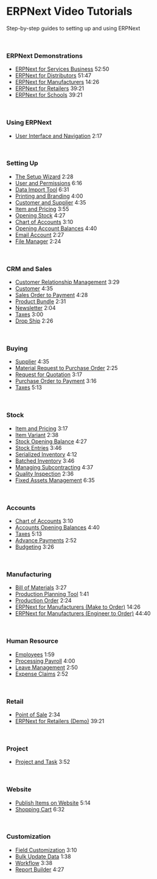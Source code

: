 <!-- add-breadcrumbs -->
<!-- no-sidebar -->
<!-- no-breadcrumbs -->
<!-- title: Learn ERPNext -->
<div style="max-width: 700px; margin: auto;">
    <div class="row hero" style="padding-top: 50px; border-bottom: 0px;">
        <div class="col-sm-12 hero-content">
            <h1>ERPNext Video Tutorials</h1>
            <p>Step-by-step guides to setting up and using ERPNext</p>
        </div>
    </div>
    <br>
    <h3>ERPNext Demonstrations</h3>
    <ul class="list-unstyled video-list">
        <li><a href="/docs/user/videos/learn/services.html">
              ERPNext for Services Business</a>
            <span class="text-muted pull-right">52:50</span>
        </li>
        <li><a href="/docs/user/videos/learn/distributors.html">
              ERPNext for Distributors</a>
            <span class="text-muted pull-right">51:47</span>
        </li>
        <li><a href="/docs/user/videos/learn/manufacturing-make-to-order.html">
              ERPNext for Manufacturers</a>
            <span class="text-muted pull-right">14:26</span>
        </li>
        <li><a href="/docs/user/videos/learn/retailers.html">
              ERPNext for Retailers</a>
            <span class="text-muted pull-right">39:21</span>
        </li>
        <li><a href="/docs/user/videos/learn/schools.html">
              ERPNext for Schools</a>
            <span class="text-muted pull-right">39:21</span>
        </li>
    </ul>
    <br>
    <h3>Using ERPNext</h3>
    <ul class="list-unstyled video-list">
        <li><a href="/docs/user/videos/learn/navigation.html">
              User Interface and Navigation</a>
            <span class="text-muted pull-right">2:17</span>
        </li>
    </ul>
    <br>
    <h3>Setting Up</h3>
    <ul class="list-unstyled video-list">
        <li><a href="/docs/user/videos/learn/setup-wizard.html">
            The Setup Wizard</a>
            <span class="text-muted pull-right">2:28</span>
        </li>
        <li><a href="/docs/user/videos/learn/user-and-permission.html">
            User and Permissions</a>
            <span class="text-muted pull-right">6:16</span>
        </li>
        <li><a href="/docs/user/videos/learn/data-import-tool.html">
            Data Import Tool</a>
            <span class="text-muted pull-right">6:31</span>
    	</li>
        <li><a href="/docs/user/videos/learn/printing-and-branding.html">
            Printing and Branding</a>
            <span class="text-muted pull-right">4:00</span>
        </li>
        <li><a href="/docs/user/videos/learn/customer-and-supplier.html">
            Customer and Supplier</a>
            <span class="text-muted pull-right">4:35</span>
        </li>
        <li><a href="/docs/user/videos/learn/item.html">
            Item and Pricing</a>
            <span class="text-muted pull-right">3:55</span>
        </li>
        <li><a href="/docs/user/videos/learn/opening-stock.html">
            Opening Stock</a>
            <span class="text-muted pull-right">4:27</span>
        </li>
        <li><a href="/docs/user/videos/learn/chart-of-accounts.html">
            Chart of Accounts</a>
            <span class="text-muted pull-right">3:10</span>
        </li>
        <li><a href="/docs/user/videos/learn/opening-account-balances.html">
            Opening Account Balances</a>
            <span class="text-muted pull-right">4:40</span>
        </li>
        <li><a href="/docs/user/videos/learn/email-account.html">
            Email Account</a>
            <span class="text-muted pull-right">2:27</span>
        </li>
        <li><a href="/docs/user/videos/learn/file-manager.html">
            File Manager</a>
            <span class="text-muted pull-right">2:24</span>
        </li>
    </ul>
    <br>
    <h3>CRM and Sales</h3>
    <ul class="list-unstyled video-list">
        <li><a href="/docs/user/videos/learn/lead-to-quotation.html">
            Customer Relationship Management</a>
            <span class="text-muted pull-right">3:29</span>
        </li>
        <li><a href="/docs/user/videos/learn/customer-and-supplier.html">
            Customer</a>
            <span class="text-muted pull-right">4:35</span>
        </li>
        <li><a href="/docs/user/videos/learn/sales-cycle.html">
            Sales Order to Payment</a>
              <span class="text-muted pull-right">4:28</span>
        </li>
        <li><a href="/docs/user/videos/learn/product-bundle.html">
            Product Bundle</a>
            <span class="text-muted pull-right">2:31</span>
        </li>
        <li><a href="/docs/user/videos/learn/newsletter.html">
            Newsletter</a>
            <span class="text-muted pull-right">2:04</span>
        </li>
        <li><a href="/docs/user/videos/learn/taxes.html">
            Taxes</a>
            <span class="text-muted pull-right">3:00</span>
        </li>
        <li><a href="/docs/user/videos/learn/drop-ship.html">
			Drop Ship</a>
            <span class="text-muted pull-right">2:26</span>
        </li>
    </ul>
    <br>
    <h3>Buying</h3>
    <ul class="list-unstyled video-list">
        <li><a href="/docs/user/videos/learn/customer-and-supplier.html">
            Supplier</a>
            <span class="text-muted pull-right">4:35</span>
        </li>
        <li><a href="/docs/user/videos/learn/material-request-to-purchase-order.html">
            Material Request to Purchase Order</a>
            <span class="text-muted pull-right">2:25</span>
        </li>
        <li><a href="/docs/user/videos/learn/request-for-quotation.html">
            Request for Quotation</a>
            <span class="text-muted pull-right">3:17</span>
        </li>
        <li><a href="/docs/user/videos/learn/purchase-cycle.html">
            Purchase Order to Payment</a>
              <span class="text-muted pull-right">3:16</span>
        </li>
        <li><a href="/docs/user/videos/learn/taxes.html">
            Taxes</a>
            <span class="text-muted pull-right">5:13</span>
        </li>
    </ul>
    <br>
    <h3>Stock</h3>
    <ul class="list-unstyled video-list">
        <li><a href="/docs/user/videos/learn/item.html">
            Item and Pricing</a>
            <span class="text-muted pull-right">3:17</span>
        </li>
        <li><a href="/docs/user/videos/learn/item-variant.html">
            Item Variant</a>
            <span class="text-muted pull-right">2:38</span>
        </li>
        <li><a href="/docs/user/videos/learn/opening-stock.html">
            Stock Opening Balance</a>
            <span class="text-muted pull-right">4:27</span>
        </li>
        <li><a href="/docs/user/videos/learn/stock-entries.html">
            Stock Entries</a>
              <span class="text-muted pull-right">3:46</span>
        </li>
        <li><a href="/docs/user/videos/learn/serialized-inventory.html">
            Serialized Inventory</a>
            <span class="text-muted pull-right">4:12</span>
        </li>
        <li><a href="/docs/user/videos/learn/batch-inventory.html">
            Batched Inventory</a>
            <span class="text-muted pull-right">3:46</span>
        </li>
        <li><a href="/docs/user/videos/learn/subcontracting.html">
            Managing Subcontracting</a>
            <span class="text-muted pull-right">4:37</span>
        </li>
        <li><a href="/docs/user/videos/learn/quality-inspection.html">
            Quality Inspection</a>
            <span class="text-muted pull-right">2:36</span>
        </li>
        <li><a href="/docs/user/videos/learn/fixed-assets.html">
              Fixed Assets Management</a>
            <span class="text-muted pull-right">6:35</span>
        </li>
    </ul>
    <br>
    <h3>Accounts</h3>
    <ul class="list-unstyled video-list">
        <li><a href="/docs/user/videos/learn/chart-of-accounts.html">
            Chart of Accounts</a>
            <span class="text-muted pull-right">3:10</span>
        </li>
        <li><a href="/docs/user/videos/learn/opening-account-balances.html">
            Accounts Opening Balances</a>
            <span class="text-muted pull-right">4:40</span>
        </li>
        <li><a href="/docs/user/videos/learn/taxes.html">
            Taxes</a>
              <span class="text-muted pull-right">5:13</span>
        </li>
        <li><a href="/docs/user/videos/learn/advance-payments.html">
            Advance Payments</a>
              <span class="text-muted pull-right">2:52</span>
        </li>
        <li><a href="/docs/user/videos/learn/budgeting.html">
              Budgeting</a>
            <span class="text-muted pull-right">3:26</span>
        </li>
    </ul>
    <br>
    <h3>Manufacturing</h3>
    <ul class="list-unstyled video-list">
        <li><a href="/docs/user/videos/learn/bill-of-materials.html">
            Bill of Materials</a>
            <span class="text-muted pull-right">3:27</span>
        </li>
        <li><a href="/docs/user/videos/learn/production-planning.html">
            Production Planning Tool</a>
              <span class="text-muted pull-right">1:41</span>
        </li>
        <li><a href="/docs/user/videos/learn/production-order.html">
            Production Order</a>
            <span class="text-muted pull-right">2:24</span>
        </li>
        <li>
            <a href="/docs/user/videos/learn/manufacturing-make-to-order.html">
              ERPNext for Manufacturers (Make to Order)</a>
            <span class="text-muted pull-right">14:26</span>
        </li>
        <li>
            <a href="/docs/user/videos/learn/manufacturing-enigneer-to-order.html">
              ERPNext for Manufacturers (Engineer to Order)</a>
            <span class="text-muted pull-right">44:40</span>
        </li>
    </ul>
    <br>
    <h3>Human Resource</h3>
    <ul class="list-unstyled video-list">
        <li><a href="/docs/user/videos/learn/employee.html">
            Employees</a>
            <span class="text-muted pull-right">1:59</span>
        </li>
        <li><a href="/docs/user/videos/learn/processing-payroll.html">
            Processing Payroll</a>
              <span class="text-muted pull-right">4:00</span>
        </li>
        <li><a href="/docs/user/videos/learn/leave-management.html">
            Leave Management</a>
            <span class="text-muted pull-right">2:50</span>
        </li>
        <li><a href="/docs/user/videos/learn/expense-claim.html">
            Expense Claims</a>
            <span class="text-muted pull-right">2:52</span>
        </li>
    </ul>
    <br>
    <h3>Retail</h3>
    <ul class="list-unstyled video-list">
        <li><a href="/docs/user/videos/learn/point-of-sale.html">
            Point of Sale</a>
            <span class="text-muted pull-right">2:34</span>
        </li>
        <li><a href="/docs/user/videos/learn/retailers.html">
              ERPNext for Retailers (Demo)</a>
            <span class="text-muted pull-right">39:21</span>
        </li>
    </ul>
    <br>
    <h3>Project</h3>
    <ul class="list-unstyled video-list">
        <li><a href="/docs/user/videos/learn/project-and-task.html">
            Project and Task</a>
            <span class="text-muted pull-right">3:52</span>
        </li>
    </ul>
    <br>
    <h3>Website</h3>
    <ul class="list-unstyled video-list">
        <li><a href="/docs/user/videos/learn/publish-items-on-website.html">
            Publish Items on Website</a>
            <span class="text-muted pull-right">5:14</span>
        </li><li><a href="/docs/user/videos/learn/shopping-cart.html">
            Shopping Cart</a>
            <span class="text-muted pull-right">6:32</span>
        </li>
    </ul>
	<br>
    <h3>Customization</h3>
    <ul class="list-unstyled video-list">
        <li><a href="/docs/user/videos/learn/field-customization.html">
            Field Customization</a>
            <span class="text-muted pull-right">3:10</span>
        </li>
        <li><a href="/docs/user/videos/learn/bulk-update.html">
            Bulk Update Data</a>
            <span class="text-muted pull-right">1:38</span>
        </li>
        <li><a href="/docs/user/videos/learn/workflow.html">
            Workflow</a>
            <span class="text-muted pull-right">3:38</span>
        </li>
        <li><a href="/docs/user/videos/learn/report-builder.html">
            Report Builder</a>
            <span class="text-muted pull-right">4:27</span>
        </li>
    </ul>
</div>
<div style="height: 70px;"></div>
